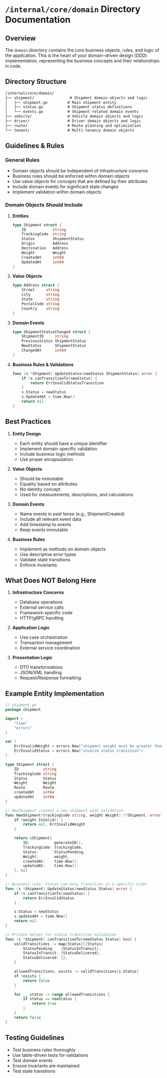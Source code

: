 # `/internal/core/domain` Directory Documentation

## Overview

The `domain` directory contains the core business objects, rules, and logic of the application. This is the heart of your domain-driven design (DDD) implementation, representing the business concepts and their relationships in code.

## Directory Structure

```markdown
/internal/core/domain/
├── shipment/                # Shipment domain objects and logic
│   ├── shipment.go         # Main shipment entity
│   ├── status.go           # Shipment status definitions
│   └── events.go           # Shipment-related domain events
├── vehicle/                # Vehicle domain objects and logic
├── driver/                 # Driver domain objects and logic
├── route/                  # Route planning and optimization
└── tenant/                 # Multi-tenancy domain objects
```

## Guidelines & Rules

### General Rules

- Domain objects should be independent of infrastructure concerns
- Business rules should be enforced within domain objects
- Use value objects for concepts that are defined by their attributes
- Include domain events for significant state changes
- Implement validation within domain objects

### Domain Objects Should Include

1. **Entities**

   ```go
   type Shipment struct {
       ID            string
       TrackingCode  string
       Status        ShipmentStatus
       Origin        Address
       Destination   Address
       Weight        Weight
       CreatedAt     int64
       UpdatedAt     int64
   }
   ```

2. **Value Objects**

   ```go
   type Address struct {
       Street     string
       City       string
       State      string
       PostalCode string
       Country    string
   }
   ```

3. **Domain Events**

   ```go
   type ShipmentStatusChanged struct {
       ShipmentID     string
       PreviousStatus ShipmentStatus
       NewStatus      ShipmentStatus
       ChangedAt      int64
   }
   ```

4. **Business Rules & Validations**

   ```go
   func (s *Shipment) UpdateStatus(newStatus ShipmentStatus) error {
       if !s.canTransitionTo(newStatus) {
           return ErrInvalidStatusTransition
       }
       s.Status = newStatus
       s.UpdatedAt = time.Now()
       return nil
   }
   ```

## Best Practices

1. **Entity Design**
   - Each entity should have a unique identifier
   - Implement domain-specific validation
   - Include business logic methods
   - Use proper encapsulation

2. **Value Objects**
   - Should be immutable
   - Equality based on attributes
   - No identity concept
   - Used for measurements, descriptions, and calculations

3. **Domain Events**
   - Name events in past tense (e.g., ShipmentCreated)
   - Include all relevant event data
   - Add timestamp to events
   - Keep events immutable

4. **Business Rules**
   - Implement as methods on domain objects
   - Use descriptive error types
   - Validate state transitions
   - Enforce invariants

## What Does NOT Belong Here

1. **Infrastructure Concerns**
   - Database operations
   - External service calls
   - Framework-specific code
   - HTTP/gRPC handling

2. **Application Logic**
   - Use case orchestration
   - Transaction management
   - External service coordination

3. **Presentation Logic**
   - DTO transformations
   - JSON/XML handling
   - Request/Response formatting

## Example Entity Implementation

```go
// shipment.go
package shipment

import (
    "time"
    "errors"
)

var (
    ErrInvalidWeight = errors.New("shipment weight must be greater than 0")
    ErrInvalidStatus = errors.New("invalid status transition")
)

type Shipment struct {
    ID           string
    TrackingCode string
    Status       Status
    Weight       Weight
    Route        Route
    createdAt    int64
    updatedAt    int64
}

// NewShipment creates a new shipment with validation
func NewShipment(trackingCode string, weight Weight) (*Shipment, error) {
    if !weight.IsValid() {
        return nil, ErrInvalidWeight
    }

    return &Shipment{
        ID:           generateID(),
        TrackingCode: trackingCode,
        Status:       StatusPending,
        Weight:       weight,
        createdAt:    time.Now(),
        updatedAt:    time.Now(),
    }, nil
}

// Business rule: Status can only transition in a specific order
func (s *Shipment) UpdateStatus(newStatus Status) error {
    if !s.canTransitionTo(newStatus) {
        return ErrInvalidStatus
    }

    s.Status = newStatus
    s.updatedAt = time.Now()
    return nil
}

// Private helper for status transition validation
func (s *Shipment) canTransitionTo(newStatus Status) bool {
    validTransitions := map[Status][]Status{
        StatusPending:   {StatusInTransit},
        StatusInTransit: {StatusDelivered},
        StatusDelivered: {},
    }

    allowedTransitions, exists := validTransitions[s.Status]
    if !exists {
        return false
    }

    for _, status := range allowedTransitions {
        if status == newStatus {
            return true
        }
    }
    return false
}
```

## Testing Guidelines

- Test business rules thoroughly
- Use table-driven tests for validations
- Test domain events
- Ensure invariants are maintained
- Test state transitions
